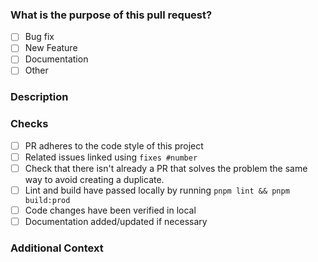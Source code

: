 <!--
Thanks for opening a PR! Your contribution is much appreciated.

Please make sure that the pull request is limited to one type (feat, fix, etc.) and keep it as small as possible. You can open multiple PR's instead of opening a huge one.
-->

### What is the purpose of this pull request? <!-- (put an "X" next to an item) -->

- [ ] Bug fix
- [ ] New Feature
- [ ] Documentation
- [ ] Other

### Description

<!-- Add a brief description of the pull request -->

### Checks

- [ ] PR adheres to the code style of this project
- [ ] Related issues linked using `fixes #number`
- [ ] Check that there isn't already a PR that solves the problem the same way to avoid creating a duplicate.
- [ ] Lint and build have passed locally by running `pnpm lint && pnpm build:prod`
- [ ] Code changes have been verified in local
- [ ] Documentation added/updated if necessary

### Additional Context

<!-- Any additional information like breaking changes, dependencies added, comparisons between new and old behaviour, etc. -->
